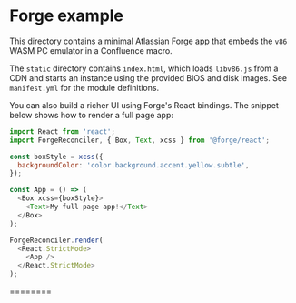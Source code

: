 # Forge example

This directory contains a minimal Atlassian Forge app that embeds the `v86` WASM PC emulator in a Confluence macro.

The `static` directory contains `index.html`, which loads `libv86.js` from a CDN and starts an instance using the provided BIOS and disk images. See `manifest.yml` for the module definitions.

You can also build a richer UI using Forge's React bindings. The snippet below shows how to render a full page app:

```javascript
import React from 'react';
import ForgeReconciler, { Box, Text, xcss } from '@forge/react';

const boxStyle = xcss({
  backgroundColor: 'color.background.accent.yellow.subtle',
});

const App = () => (
  <Box xcss={boxStyle}>
    <Text>My full page app!</Text>
  </Box>
);

ForgeReconciler.render(
  <React.StrictMode>
    <App />
  </React.StrictMode>
);
```
========